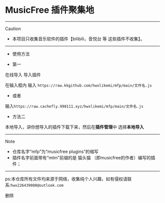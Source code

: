 # MusicFree  插件聚集地


---


> [!CAUTION]
> - 本项目只收集音乐软件的插件【bilibili，音悦台 等 这些插件不收集】。


---


- 使用方法



-  第一

在线导入 导入插件

在输入框内 输入 ```https://raw.kkgithub.com/hwxlikemi/mfp/main/文件名.js```


-  或者 

输入```https://raw.cachefly.998111.xyz/hwxlikemi/mfp/main/文件名.js```





- 方法二

本地导入，讲你想导入的插件下载下来，然后在**插件管理**中 选择**本地导入**

---
> [!NOTE]
> - 仓库名字“mfp”为“musicfree plugins”的缩写
> - 插件名字前面带有“mtm”前缀的是 猫头猫 （即musicfree的作者）编写的插件；
---

ps:本仓库所有文件均来源于网络，收集纯个人兴趣，如有侵权请联系:```
hwx226439080@outlook.com ```

删除
